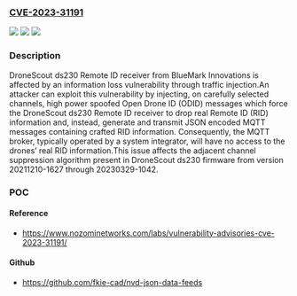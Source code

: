 ### [CVE-2023-31191](https://cve.mitre.org/cgi-bin/cvename.cgi?name=CVE-2023-31191)
![](https://img.shields.io/static/v1?label=Product&message=ds230&color=blue)
![](https://img.shields.io/static/v1?label=Version&message=20230104-1650%20&color=brightgreen)
![](https://img.shields.io/static/v1?label=Vulnerability&message=CWE-223%3A%20Omission%20of%20Security-relevant%20Information&color=brightgreen)

### Description

DroneScout ds230 Remote ID receiver from BlueMark Innovations is affected by an information loss vulnerability through traffic injection.An attacker can exploit this vulnerability by injecting, on carefully selected channels, high power spoofed Open Drone ID (ODID) messages which force the DroneScout ds230 Remote ID receiver to drop real Remote ID (RID) information and, instead, generate and transmit JSON encoded MQTT messages containing crafted RID information. Consequently, the MQTT broker, typically operated by a system integrator, will have no access to the drones’ real RID information.This issue affects the adjacent channel suppression algorithm present in DroneScout ds230 firmware from version 20211210-1627 through 20230329-1042.

### POC

#### Reference
- https://www.nozominetworks.com/labs/vulnerability-advisories-cve-2023-31191/

#### Github
- https://github.com/fkie-cad/nvd-json-data-feeds


